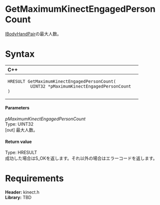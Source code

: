 GetMaximumKinectEngagedPersonCount  
==================================  

[IBodyHandPair](../Interfaces/IBodyHandPair_Interface.md)の最大人数。 <span id="syntaxSection"></span>

Syntax  
======  

<table>
<colgroup>
<col width="100%" />
</colgroup>
<thead>
<tr class="header">
<th align="left">C++</th>
</tr>
</thead>
<tbody>
<tr class="odd">
<td align="left"><pre><code>HRESULT GetMaximumKinectEngagedPersonCount(  
         UINT32 *pMaximumKinectEngagedPersonCount  
)</code></pre></td>
</tr>
</tbody>
</table>

<span id="ID4EG"></span>
#### Parameters  

*pMaximumKinectEngagedPersonCount*    
Type: UINT32  
[out] 最大人数。  

<span id="ID4EN"></span>
#### Return value  

Type: HRESULT  
成功した場合はS\_OKを返します。それ以外の場合はエラーコードを返します。  

<span id="requirements"></span>

Requirements  
============  

**Header:** kinect.h  
**Library:** TBD  



<!--Please do not edit the data in the comment block below.-->
<!--
TOCTitle : GetMaximumKinectEngagedPersonCount
RLTitle : GetMaximumKinectEngagedPersonCount
KeywordK : GetMaximumKinectEngagedPersonCount
KeywordF : GetMaximumKinectEngagedPersonCount
KeywordF : Microsoft.Kinect.kinect.GetMaximumKinectEngagedPersonCount(UINT32@)
KeywordA : M:Microsoft.Kinect.kinect.GetMaximumKinectEngagedPersonCount(UINT32@)
AssetID : M:Microsoft.Kinect.kinect.GetMaximumKinectEngagedPersonCount(UINT32@)
Locale : en-us
CommunityContent : 1
APIType : Managed
APILocation : 
APIName : Microsoft.Kinect.kinect.GetMaximumKinectEngagedPersonCount
TargetOS : Windows
TopicType : kbSyntax
DevLang : C++
DocSet : K4Wv2
ProjType : K4Wv2Proj
Technology : Kinect for Windows
Product : Kinect for Windows SDK v2
productversion : 20
-->
